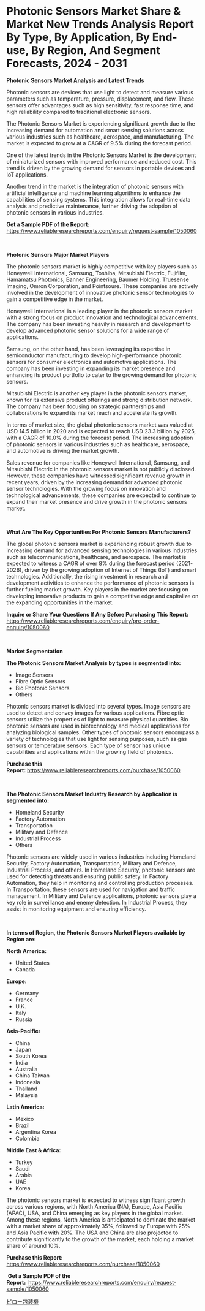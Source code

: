 <p><h1>Photonic Sensors Market Share & Market New Trends Analysis Report By Type, By Application, By End-use, By Region, And Segment Forecasts, 2024 - 2031</h1></p><p><strong>Photonic Sensors Market Analysis and Latest Trends</strong></p>
<p><p>Photonic sensors are devices that use light to detect and measure various parameters such as temperature, pressure, displacement, and flow. These sensors offer advantages such as high sensitivity, fast response time, and high reliability compared to traditional electronic sensors.</p><p>The Photonic Sensors Market is experiencing significant growth due to the increasing demand for automation and smart sensing solutions across various industries such as healthcare, aerospace, and manufacturing. The market is expected to grow at a CAGR of 9.5% during the forecast period.</p><p>One of the latest trends in the Photonic Sensors Market is the development of miniaturized sensors with improved performance and reduced cost. This trend is driven by the growing demand for sensors in portable devices and IoT applications.</p><p>Another trend in the market is the integration of photonic sensors with artificial intelligence and machine learning algorithms to enhance the capabilities of sensing systems. This integration allows for real-time data analysis and predictive maintenance, further driving the adoption of photonic sensors in various industries.</p></p>
<p><strong>Get a Sample PDF of the Report:&nbsp;</strong> <a href="https://www.reliableresearchreports.com/enquiry/request-sample/1050060">https://www.reliableresearchreports.com/enquiry/request-sample/1050060</a></p>
<p>&nbsp;</p>
<p><strong>Photonic Sensors Major Market Players</strong></p>
<p><p>The photonic sensors market is highly competitive with key players such as Honeywell International, Samsung, Toshiba, Mitsubishi Electric, Fujifilm, Hamamatsu Photonics, Banner Engineering, Baumer Holding, Truesense Imaging, Omron Corporation, and Pointsoure. These companies are actively involved in the development of innovative photonic sensor technologies to gain a competitive edge in the market.</p><p>Honeywell International is a leading player in the photonic sensors market with a strong focus on product innovation and technological advancements. The company has been investing heavily in research and development to develop advanced photonic sensor solutions for a wide range of applications.</p><p>Samsung, on the other hand, has been leveraging its expertise in semiconductor manufacturing to develop high-performance photonic sensors for consumer electronics and automotive applications. The company has been investing in expanding its market presence and enhancing its product portfolio to cater to the growing demand for photonic sensors.</p><p>Mitsubishi Electric is another key player in the photonic sensors market, known for its extensive product offerings and strong distribution network. The company has been focusing on strategic partnerships and collaborations to expand its market reach and accelerate its growth.</p><p>In terms of market size, the global photonic sensors market was valued at USD 14.5 billion in 2020 and is expected to reach USD 23.3 billion by 2025, with a CAGR of 10.0% during the forecast period. The increasing adoption of photonic sensors in various industries such as healthcare, aerospace, and automotive is driving the market growth.</p><p>Sales revenue for companies like Honeywell International, Samsung, and Mitsubishi Electric in the photonic sensors market is not publicly disclosed. However, these companies have witnessed significant revenue growth in recent years, driven by the increasing demand for advanced photonic sensor technologies. With the growing focus on innovation and technological advancements, these companies are expected to continue to expand their market presence and drive growth in the photonic sensors market.</p></p>
<p>&nbsp;</p>
<p><strong>What Are The Key Opportunities For Photonic Sensors Manufacturers?</strong></p>
<p><p>The global photonic sensors market is experiencing robust growth due to increasing demand for advanced sensing technologies in various industries such as telecommunications, healthcare, and aerospace. The market is expected to witness a CAGR of over 8% during the forecast period (2021-2026), driven by the growing adoption of Internet of Things (IoT) and smart technologies. Additionally, the rising investment in research and development activities to enhance the performance of photonic sensors is further fueling market growth. Key players in the market are focusing on developing innovative products to gain a competitive edge and capitalize on the expanding opportunities in the market.</p></p>
<p><strong>Inquire or Share Your Questions If Any Before Purchasing This Report:</strong> <a href="https://www.reliableresearchreports.com/enquiry/pre-order-enquiry/1050060">https://www.reliableresearchreports.com/enquiry/pre-order-enquiry/1050060</a></p>
<p>&nbsp;</p>
<p><strong>Market Segmentation</strong></p>
<p><strong>The Photonic Sensors Market Analysis by types is segmented into:</strong></p>
<p><ul><li>Image Sensors</li><li>Fibre Optic Sensors</li><li>Bio Photonic Sensors</li><li>Others</li></ul></p>
<p><p>Photonic sensors market is divided into several types. Image sensors are used to detect and convey images for various applications. Fibre optic sensors utilize the properties of light to measure physical quantities. Bio photonic sensors are used in biotechnology and medical applications for analyzing biological samples. Other types of photonic sensors encompass a variety of technologies that use light for sensing purposes, such as gas sensors or temperature sensors. Each type of sensor has unique capabilities and applications within the growing field of photonics.</p></p>
<p><strong>Purchase this Report:&nbsp;</strong><a href="https://www.reliableresearchreports.com/purchase/1050060">https://www.reliableresearchreports.com/purchase/1050060</a></p>
<p>&nbsp;</p>
<p><strong>The Photonic Sensors Market Industry Research by Application is segmented into:</strong></p>
<p><ul><li>Homeland Security</li><li>Factory Automation</li><li>Transportation</li><li>Military and Defence</li><li>Industrial Process</li><li>Others</li></ul></p>
<p><p>Photonic sensors are widely used in various industries including Homeland Security, Factory Automation, Transportation, Military and Defence, Industrial Process, and others. In Homeland Security, photonic sensors are used for detecting threats and ensuring public safety. In Factory Automation, they help in monitoring and controlling production processes. In Transportation, these sensors are used for navigation and traffic management. In Military and Defence applications, photonic sensors play a key role in surveillance and enemy detection. In Industrial Process, they assist in monitoring equipment and ensuring efficiency.</p></p>
<p>&nbsp;</p>
<p><strong>In terms of Region, the Photonic Sensors Market Players available by Region are:</strong></p>
<p>
    <p> <strong> North America: </strong>
        <ul>
            <li>United States</li>
            <li>Canada</li>
        </ul>
        </p> 
    <p> <strong> Europe: </strong>
        <ul>
            <li>Germany</li>
            <li>France</li>
            <li>U.K.</li>
            <li>Italy</li>
            <li>Russia</li>
        </ul>
        </p> 
    <p> <strong> Asia-Pacific: </strong>
        <ul>
            <li>China</li>
            <li>Japan</li>
            <li>South Korea</li>
            <li>India</li>
            <li>Australia</li>
            <li>China Taiwan</li>
            <li>Indonesia</li>
            <li>Thailand</li>
            <li>Malaysia</li>
        </ul>
        </p> 
    <p> <strong> Latin America: </strong>
        <ul>
            <li>Mexico</li>
            <li>Brazil</li>
            <li>Argentina Korea</li>
            <li>Colombia</li>
        </ul>
        </p> 
    <p> <strong> Middle East & Africa: </strong>
        <ul>
            <li>Turkey</li>
            <li>Saudi</li>
            <li>Arabia</li>
            <li>UAE</li>
            <li>Korea</li>
        </ul>
    </p>
    </p>
<p><p>The photonic sensors market is expected to witness significant growth across various regions, with North America (NA), Europe, Asia Pacific (APAC), USA, and China emerging as key players in the global market. Among these regions, North America is anticipated to dominate the market with a market share of approximately 35%, followed by Europe with 25% and Asia Pacific with 20%. The USA and China are also projected to contribute significantly to the growth of the market, each holding a market share of around 10%.</p></p>
<p><strong>Purchase this Report: </strong><a href="https://www.reliableresearchreports.com/purchase/1050060">https://www.reliableresearchreports.com/purchase/1050060</a></p>
<p>&nbsp;<strong>Get a Sample PDF of the Report:&nbsp;&nbsp;</strong><a href="https://www.reliableresearchreports.com/enquiry/request-sample/1050060">https://www.reliableresearchreports.com/enquiry/request-sample/1050060</a></p>
<p><strong></strong></p>
<p><p><a href="https://github.com/mreklxf44233/Market-Research-Report-List-1/blob/main/68043799515.md">ピロー包装機</a></p></p>